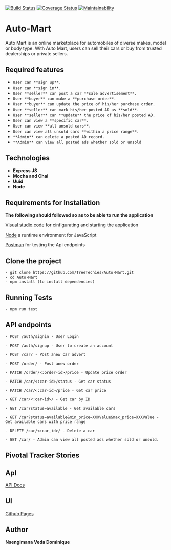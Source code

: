 [![Build Status](https://travis-ci.org/TreeTechies/Auto-Mart.svg?branch=server)](https://travis-ci.org/TreeTechies/Auto-Mart) [![Coverage Status](https://coveralls.io/repos/github/TreeTechies/Auto-Mart/badge.svg?branch=develop)](https://coveralls.io/github/TreeTechies/Auto-Mart?branch=develop)  [![Maintainability](https://api.codeclimate.com/v1/badges/86a6f16a74913be2ce23/maintainability)](https://codeclimate.com/github/TreeTechies/Auto-Mart/maintainability)


# Auto-Mart
Auto Mart is an online marketplace for automobiles of diverse makes, model or body type. With Auto Mart, users can sell their cars or buy from trusted dealerships or private sellers.

## Required features
- `User can **sign up**.`
- `User can **sign in**.`
- `User **seller** can post a car **sale advertisement**.`
- `User **buyer** can make a **purchase order**.`
- `User **buyer** can update the price of his/her purchase order.`
- `User **seller** can mark his/her posted AD as **sold**.`
- `User **seller** can **update** the price of his/her posted AD.`
- `User can view a **specific car**.`
- `User can view **all unsold cars**.`
- `User can view all unsold cars **within a price range**.`
- `**Admin** can delete a posted AD record.`
- `**Admin** can view all posted ads whether sold or unsold`

## **Technologies**
- **Express JS**
- **Mocha and Chai**
- **Uuid**
- **Node**

## Requirements for Installation 
   **The following should followed so as to be able to run the application**

[Visual studio code](https://code.visualstudio.com/download) for cinfigurating and starting the application

[Node](https://nodejs.org/en/download/) a runtime environment for JavaScript
    
    
[Postman](https://www.getpostman.com/downloads/) for testing the Api endpoints



## **Clone the project** 
    - git clone https://github.com/TreeTechies/Auto-Mart.git
    - cd Auto-Mart
    - npm install (to install dependencies)

## **Running Tests**
    - npm run test


## **API endpoints**
`- POST /auth/signin - User Login` 

`- POST /auth/signup - User to create an account` 

`- POST /car/ - Post anew car advert` 

`- POST /order/ - Post anew order` 

`- PATCH /order/<:order-id>/price - Update price order` 

`- PATCH /car/<:car-id>/status - Get car status` 

`- PATCH /car/<:car-id>/price - Get car price` 

`- GET /car/<:car-id>/ - Get car by ID` 

`- GET /car?status=available - Get available cars` 

`- GET /car?status=available&min_price=XXXValue&max_price=XXXValue - Get available cars with price range`

`- DELETE /car/<:car_id>/ - Delete a car` 

`- GET /car/ - Admin can view all posted ads whether sold or unsold. `

## **Pivotal Tracker Stories**
## **ApI**

[API Docs](https://auto-mart-online-app.herokuapp.com/)

## **UI**
[Github Pages](https://treetechies.github.io/Auto-Mart/)

## **Author**
**Nsengimana Veda Dominique**